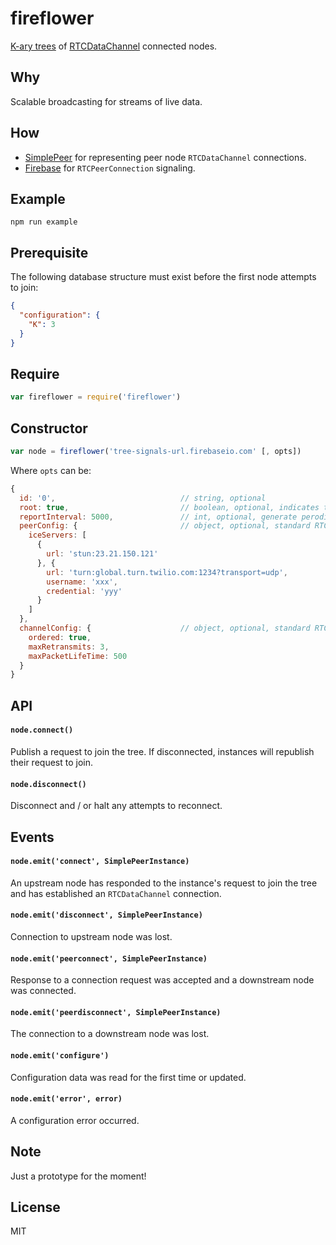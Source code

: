# fireflower
[K-ary trees](http://en.wikipedia.org/wiki/K-ary_tree) of [RTCDataChannel](http://www.w3.org/TR/webrtc/#rtcdatachannel) connected nodes.

## Why
Scalable broadcasting for streams of live data.

## How
* [SimplePeer](https://github.com/feross/simple-peer) for representing peer node `RTCDataChannel` connections.
* [Firebase](https://www.firebase.com) for `RTCPeerConnection` signaling.

## Example
`npm run example`

## Prerequisite
The following database structure must exist before the first node attempts to join:
```json
{
  "configuration": {
    "K": 3
  }
}
```

## Require
```javascript
var fireflower = require('fireflower')
```

## Constructor
```javascript
var node = fireflower('tree-signals-url.firebaseio.com' [, opts])
```

Where `opts` can be:
```javascript
{
  id: '0',                            // string, optional
  root: true,                         // boolean, optional, indicates that you want to be the root node
  reportInterval: 5000,               // int, optional, generate perodic status reports
  peerConfig: {                       // object, optional, standard RTCPeerConnection constructor options
    iceServers: [
      {
        url: 'stun:23.21.150.121'
      }, {
        url: 'turn:global.turn.twilio.com:1234?transport=udp',
        username: 'xxx',
        credential: 'yyy'
      }
    ]
  },
  channelConfig: {                    // object, optional, standard RTCDataChannel properties
    ordered: true,
    maxRetransmits: 3,
    maxPacketLifeTime: 500
  }
}
```

## API
#### `node.connect()`
Publish a request to join the tree. If disconnected, instances will republish their request to join.

#### `node.disconnect()`
Disconnect and / or halt any attempts to reconnect.

## Events
#### `node.emit('connect', SimplePeerInstance)`
An upstream node has responded to the instance's request to join the tree and has established an `RTCDataChannel` connection.

#### `node.emit('disconnect', SimplePeerInstance)`
Connection to upstream node was lost.

#### `node.emit('peerconnect', SimplePeerInstance)`
Response to a connection request was accepted and a downstream node was connected.

#### `node.emit('peerdisconnect', SimplePeerInstance)`
The connection to a downstream node was lost.

#### `node.emit('configure')`
Configuration data was read for the first time or updated.

#### `node.emit('error', error)`
A configuration error occurred.

## Note
Just a prototype for the moment!

## License
MIT
